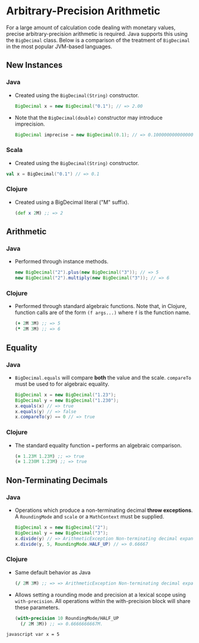 # Arbitrary-Precision Arithmetic

For a large amount of calculation code dealing with monetary values, precise arbitrary-precision arithmetic is required. Java supports this using the `BigDecimal` class. Below is a comparison of the treatment of `BigDecimal` in the most popular JVM-based languages.


## New Instances
### Java
  - Created using the `BigDecimal(String)` constructor.
    ```java
    BigDecimal x = new BigDecimal("0.1"); // => 2.00
    ```
  - Note that the `BigDecimal(double)` constructor may introduce imprecision.
    ``` java
    BigDecimal imprecise = new BigDecimal(0.1); // => 0.1000000000000000055511151231257827021181583404541015625  
    ```

### Scala
  - Created using the `BigDecimal(String)` constructor.
  ```scala
  val x = BigDecimal("0.1") // => 0.1
  ```

### Clojure
  - Created using a BigDecimal literal ("M" suffix).
    ```clojure
    (def x 2M) ;; => 2
    ```

## Arithmetic
### Java
  - Performed through instance methods.
    ```java
    new BigDecimal("2").plus(new BigDecimal("3")); // => 5
    new BigDecimal("2").multiply(new BigDecimal("3")); // => 6
    ```

### Clojure
  - Performed through standard algebraic functions. Note that, in Clojure, function calls are of the form `(f args...)` where `f` is the function name.
    ```clojure
    (+ 2M 3M) ;; => 5
    (* 2M 3M) ;; => 6
    ```

## Equality
### Java
  - `BigDecimal.equals` will compare **both** the value and the scale. `compareTo` must be used to for algebraic equality.
    ```java
    BigDecimal x = new BigDecimal("1.23");
    BigDecimal y = new BigDecimal("1.230");
    x.equals(x) // => true
    x.equals(y) // => false
    x.compareTo(y) == 0 // => true
    ```

### Clojure
  - The standard equality function `=` performs an algebraic comparison.
    ```clojure
    (= 1.23M 1.23M) ;; => true
    (= 1.230M 1.23M) ;; => true
    ```

## Non-Terminating Decimals

### Java
  - Operations which produce a non-terminating decimal **throw exceptions**. A `RoundingMode` and `scale` or a `MathContext` must be supplied.
    ```java
    BigDecimal x = new BigDecimal("2");
    BigDecimal y = new BigDecimal("3");
    x.divide(y) // => ArithmeticException Non-terminating decimal expansion...
    x.divide(y, 5, RoundingMode.HALF_UP) // => 0.66667
    ```

### Clojure
  - Same default behavior as Java
    ```clojure
    (/ 2M 3M) ;; => => ArithmeticException Non-terminating decimal expansion...
    ```
  - Allows setting a rounding mode and precision at a lexical scope using `with-precision`. All operations within the with-precision block will share these parameters.
    ```clojure
    (with-precision 10 RoundingMode/HALF_UP
      (/ 2M 3M)) ;; => 0.6666666667M.
    ```



```javascript var x = 5```
